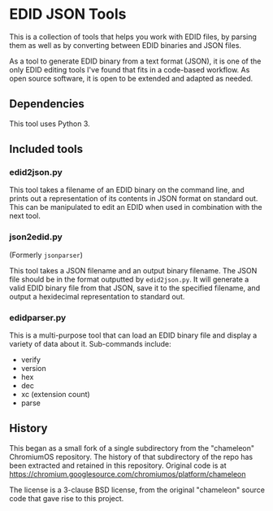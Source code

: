 # EDID JSON Tools

This is a collection of tools that helps you work with EDID files, by parsing
them as well as by converting between EDID binaries and JSON files.

As a tool to generate EDID binary from a text format (JSON), it is one of the
only EDID editing tools I've found that fits in a code-based workflow. As open
source software, it is open to be extended and adapted as needed.

## Dependencies

This tool uses Python 3.

## Included tools

### edid2json.py

This tool takes a filename of an EDID binary on the command line, and prints out
a representation of its contents in JSON format on standard out. This can be
manipulated to edit an EDID when used in combination with the next tool.

### json2edid.py

(Formerly `jsonparser`)

This tool takes a JSON filename and an output binary filename. The JSON file
should be in the format outputted by `edid2json.py`. It will generate a valid
EDID binary file from that JSON, save it to the specified filename, and output a
hexidecimal representation to standard out.

### edidparser.py

This is a multi-purpose tool that can load an EDID binary file and display a
variety of data about it. Sub-commands include:

- verify
- version
- hex
- dec
- xc (extension count)
- parse

## History

This began as a small fork of a single subdirectory from the "chameleon"
ChromiumOS repository. The history of that subdirectory of the repo has been
extracted and retained in this repository. Original code is at
<https://chromium.googlesource.com/chromiumos/platform/chameleon>

The license is a 3-clause BSD license, from the original "chameleon" source code
that gave rise to this project.
